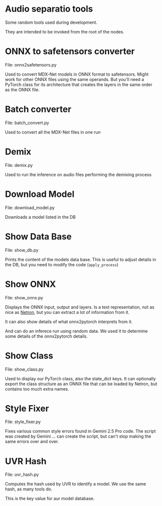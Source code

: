 # Audio separatio tools

Some random tools used during development.

They are intended to be invoked from the root of the nodes.

# ONNX to safetensors converter

File: onnx2safetensors.py

Used to convert MDX-Net models in ONNX format to safetensors.
Might work for other ONNX files using the same operands.
But you'll need a PyTorch class for its architecture that creates the layers
in the same order as the ONNX file.

# Batch converter

File: batch_convert.py

Used to convert all the MDX-Net files in one run

# Demix

File: demix.py

Used to run the inference on audio files performing the demixing process

# Download Model

File: download_model.py

Downloads a model listed in the DB

# Show Data Base

File: show_db.py

Prints the content of the models data base.
This is useful to adjust details in the DB, but you need to modify the code (`apply_process`)

# Show ONNX

File: show_onnx.py

Displays the ONNX input, output and layers.
Is a text representation, not as nice as [Netron](https://netron.app/), but you
can extract a lot of information from it.

It can also show details of what onnx2pytorch interprets from it.

And can do an inferece run using random data. We used it to determine some
details of the onnx2pytorch details.

# Show Class

File: show_class.py

Used to display our PyTorch class, also the state_dict keys.
It can optionally export the class structure as an ONNX file that can be loaded by
Netron, but contains too much extra names.

# Style Fixer

File: style_fixer.py

Fixes various common style errors found in Gemini 2.5 Pro code.
The script was created by Gemini ... can create the script, but can't stop making
the same errors over and over.

# UVR Hash

File: uvr_hash.py

Computes the hash used by UVR to identify a model. We use the same hash, as many
tools do.

This is the key value for aur model database.
